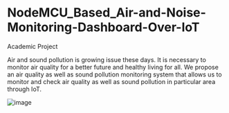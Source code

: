 # NodeMCU_Based_Air-and-Noise-Monitoring-Dashboard-Over-IoT
Academic Project

Air and sound pollution is growing issue these days. It is necessary to monitor air 
quality for a better future and healthy living for all. We propose an air quality as well as 
sound pollution monitoring system that allows us to monitor and check air quality as well as 
sound pollution in particular area through IoT.


![image](https://github.com/user-attachments/assets/748285e0-d171-477b-95e7-569d62c37696)

